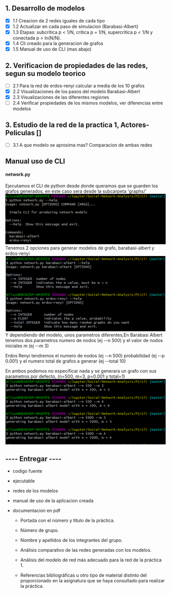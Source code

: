 ## 1. Desarrollo de modelos
- [x] 1.1 Creacion de 2 redes iguales de cada tipo
- [x] 1.2 Actualizar en cada paso de simulacion (Barabasi-Albert)
- [x] 1.3 Etapas: subcrítica p < 1/N, crítica p = 1/N, supercrítica p < 1/N y conectada p > ln(N/N).
- [x] 1.4 Cli creado para la generacion de grafos
- [x] 1.5 Manual de uso de CLI (mas abajo)
## 2. Verificacion de propiedades de las redes, segun su modelo teorico
- [ ] 2.1 Para la red de erdos-renyi calcular a media de los 10 grafos
- [x] 2.2 Visualizaciones de los pasos del modelo Barabasi-Albert
- [x] 2.3 Visualizaciones de las diferentes regiones
- [ ] 2.4 Verificar propiedades de los mismos modelos, ver diferencias entre modelos
## 3. Estudio de la red de la practica 1, Actores-Peliculas []
- [ ] 3.1 A que modelo se aproxima mas? Comparacion de ambas redes


## Manual uso de CLI
#### network.py
Ejecutamos el CLI de python desde donde queramos que se guarden los grafos generados, en este caso sera desde la subcarpeta 'graphs/'
![Network Help](img/networkHelp.PNG)
Tenemos 2 opciones para generar modelos de grafo, barabasi-albert y erdos-renyi
![](img/networkUsage.PNG)
Y dependiendo del modelo, unos parametros diferentes,En Barabasi Albert tenemos dos parametros numero de nodos (ej --n 500) y el valor de nodos iniciales m (ej --m 3)

Erdos Renyi tendremos el numero de nodos (ej --n 500) probabilidad (ej --p 0.001) y el numero total de grafos a generar (ej --total 10)

En ambos podemos no especificar nada y se generara un grafo con sus parametros por defecto, (n=500, m=3, p=0.001 y total=1)
![](img/generacionRedes.PNG)

## ---- Entregar ----


- codigo fuente

- ejecutable

- redes de los modelos

- manual de uso de la aplicacion creada

- documentacion en pdf

    - Portada con el número y título de la práctica.

    - Número de grupo.
    
    - Nombre y apellidos de los integrantes del grupo.
    
    - Análisis comparativo de las redes generadas con los modelos.
    
    - Análisis del modelo de red más adecuado para la red de la práctica 1.
    
    - Referencias bibliográficas u otro tipo de material distinto del proporcionado en la asignatura que se haya consultado para realizar la práctica.

